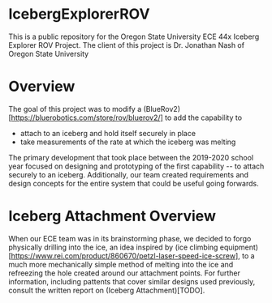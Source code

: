 # IcebergExplorerROV
This is a public repository for the Oregon State University ECE 44x Iceberg Explorer ROV Project. The client of this project is Dr. Jonathan Nash of Oregon State University 

# Overview

The goal of this project was to modify a (BlueRov2)[https://bluerobotics.com/store/rov/bluerov2/] to add the capability to
- attach to an iceberg and hold itself securely in place
- take measurements of the rate at which the iceberg was melting

The primary development that took place between the 2019-2020 school year focused on designing and prototyping of the first capability -- to attach securely to an iceberg. Additionally, our team created requirements and design concepts for the entire system that could be useful going forwards. 

# Iceberg Attachment Overview

When our ECE team was in its brainstorming phase, we decided to forgo physically drilling into the ice, an idea inspired by (ice climbing equipment)[https://www.rei.com/product/860670/petzl-laser-speed-ice-screw], to a much more mechanically simple method of melting into the ice and refreezing the hole created around our attachment points. For further information, including pattents that cover similar designs used previously, consult the written report on (Iceberg Attachment)[TODO]. 
